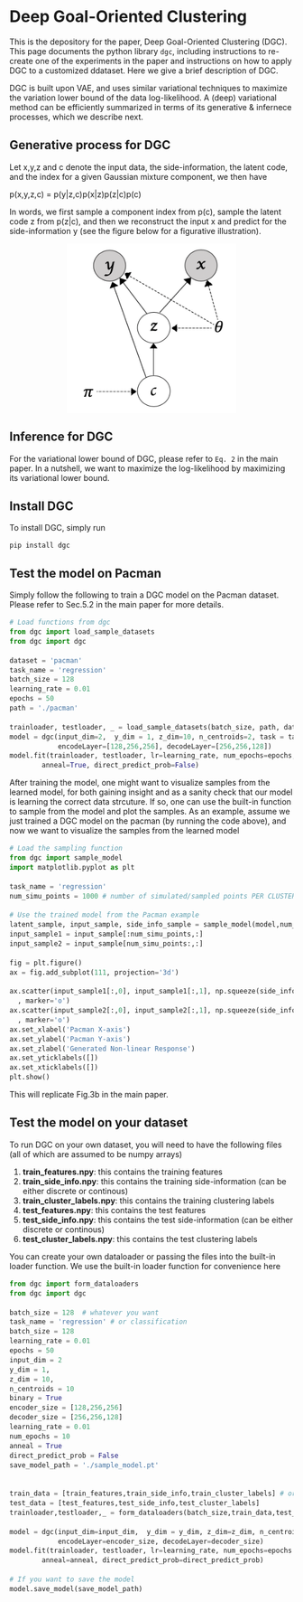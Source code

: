 # Deep Goal-Oriented Clustering

This is the depository for the paper, Deep Goal-Oriented Clustering (DGC). This page documents the python library ```dgc```, including instructions to re-create one of the experiments in the paper and instructions on how to apply DGC to a customized ddataset. Here we give a brief description of DGC.

DGC is built upon VAE, and uses similar variational techniques to maximize the variation lower bound of the data log-likelihood. A (deep) variational method can be efficiently summarized in terms of its generative & infernece processes, which we describe next. 

## Generative process for DGC
Let x,y,z and c denote the input data, the side-information, the latent code, and the index for a given Gaussian mixture component, we then have

p(x,y,z,c) = p(y|z,c)p(x|z)p(z|c)p(c)

In words, we first sample a component index from p(c), sample the latent code z from p(z|c), and then we reconstruct the input x and predict for the side-information y (see the figure below for a figurative illustration). 

<p align="center">
<img align="middle" src="./bayesian_net.png" alt="DGC Generative Model" width="300" height="300" />
</p>


## Inference for DGC
For the variational lower bound of DGC, please refer to ```Eq. 2``` in the main paper. In a nutshell, we want to maximize the log-likelihood by maximizing its variational lower bound. 


## Install DGC
To install DGC, simply run
```shell
pip install dgc
```

## Test the model on Pacman
Simply follow the following to train a DGC model on the Pacman dataset. Please refer to Sec.5.2 in the main paper for more details. 
```python
# Load functions from dgc
from dgc import load_sample_datasets
from dgc import dgc

dataset = 'pacman'
task_name = 'regression'
batch_size = 128
learning_rate = 0.01
epochs = 50
path = './pacman'

trainloader, testloader, _ = load_sample_datasets(batch_size, path, dataset)
model = dgc(input_dim=2,  y_dim = 1, z_dim=10, n_centroids=2, task = task_name, binary=True,
            encodeLayer=[128,256,256], decodeLayer=[256,256,128])
model.fit(trainloader, testloader, lr=learning_rate, num_epochs=epochs,
        anneal=True, direct_predict_prob=False)
```
After training the model, one might want to visualize samples from the learned model, for both gaining insight and as a sanity check that our model is learning the correct data strcuture. If so, one can use the built-in function to sample from the model and plot the samples. As an example, assume we just trained a DGC model on the pacman (by running the code above), and now we want to visualize the samples from the learned model
```python
# Load the sampling function
from dgc import sample_model
import matplotlib.pyplot as plt

task_name = 'regression'
num_simu_points = 1000 # number of simulated/sampled points PER CLUSTER

# Use the trained model from the Pacman example
latent_sample, input_sample, side_info_sample = sample_model(model,num_simu_points,task_name)
input_sample1 = input_sample[:num_simu_points,:]
input_sample2 = input_sample[num_simu_points:,:]
 
fig = plt.figure()
ax = fig.add_subplot(111, projection='3d')

ax.scatter(input_sample1[:,0], input_sample1[:,1], np.squeeze(side_info_sample[0],-1) ,c="yellow"
  , marker='o')
ax.scatter(input_sample2[:,0], input_sample2[:,1], np.squeeze(side_info_sample[1],-1) ,c="purple"
  , marker='o')
ax.set_xlabel('Pacman X-axis')
ax.set_ylabel('Pacman Y-axis')
ax.set_zlabel('Generated Non-linear Response')
ax.set_yticklabels([])
ax.set_xticklabels([])
plt.show()
```
This will replicate Fig.3b in the main paper.


## Test the model on your dataset
To run DGC on your own dataset, you will need to have the following files (all of which are assumed to be numpy arrays)
1. **train_features.npy**: this contains the training features
2. **train_side_info.npy**: this contains the training side-information (can be either discrete or continous)
3. **train_cluster_labels.npy**: this contains the training clustering labels
4. **test_features.npy**: this contains the test features
5. **test_side_info.npy**: this contains the test side-information (can be either discrete or continous)
6. **test_cluster_labels.npy**: this contains the test clustering labels

You can create your own dataloader or passing the files into the built-in loader function. We use the built-in loader function for convenience here
```python
from dgc import form_dataloaders
from dgc import dgc

batch_size = 128  # whatever you want
task_name = 'regression' # or classification
batch_size = 128
learning_rate = 0.01
epochs = 50
input_dim = 2
y_dim = 1,
z_dim = 10,
n_centroids = 10
binary = True
encoder_size = [128,256,256]
decoder_size = [256,256,128]
learning_rate = 0.01
num_epochs = 10
anneal = True
direct_predict_prob = False
save_model_path = './sample_model.pt'


train_data = [train_features,train_side_info,train_cluster_labels] # order matters here
test_data = [test_features,test_side_info,test_cluster_labels]
trainloader,testloader,_ = form_dataloaders(batch_size,train_data,test_data)

model = dgc(input_dim=input_dim,  y_dim = y_dim, z_dim=z_dim, n_centroids=n_centroids, task = task_name, binary=binary,
            encodeLayer=encoder_size, decodeLayer=decoder_size)
model.fit(trainloader, testloader, lr=learning_rate, num_epochs=epochs
        anneal=anneal, direct_predict_prob=direct_predict_prob)
        
# If you want to save the model
model.save_model(save_model_path)
```
